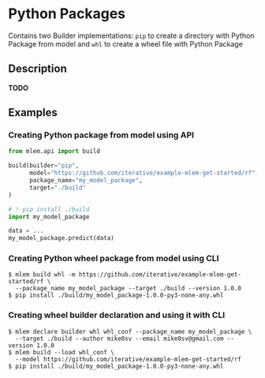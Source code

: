 # Python Packages

Contains two Builder implementations: `pip` to create a directory with Python
Package from model and `whl` to create a wheel file with Python Package

## Description

**TODO**

## Examples

### Creating Python package from model using API

```python
from mlem.api import build

build(builder="pip",
      model="https://github.com/iterative/example-mlem-get-started/rf",
      package_name="my_model_package",
      target="./build"
)

# ! pip install ./build
import my_model_package

data = ...
my_model_package.predict(data)
```

### Creating Python wheel package from model using CLI

```cli
$ mlem build whl -m https://github.com/iterative/example-mlem-get-started/rf \
  --package_name my_model_package --target ./build --version 1.0.0
$ pip install ./build/my_model_package-1.0.0-py3-none-any.whl
```

### Creating wheel builder declaration and using it with CLI

```cli
$ mlem declare builder whl whl_conf --package_name my_model_package \
  --target ./build --author mike0sv --email mike0sv@gmail.com --version 1.0.0
$ mlem build --load whl_conf \
  --model https://github.com/iterative/example-mlem-get-started/rf
$ pip install ./build/my_model_package-1.0.0-py3-none-any.whl
```
